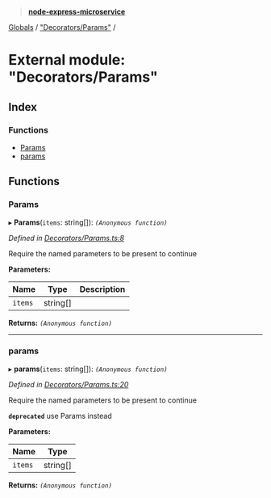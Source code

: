 > **[node-express-microservice](../README.md)**

[Globals](../globals.md) / ["Decorators/Params"](_decorators_params_.md) /

# External module: "Decorators/Params"

## Index

### Functions

* [Params](_decorators_params_.md#params)
* [params](_decorators_params_.md#params)

## Functions

###  Params

▸ **Params**(`items`: string[]): *`(Anonymous function)`*

*Defined in [Decorators/Params.ts:8](https://github.com/lukebellamy053/express-microservice/blob/afd2c9a/src/Decorators/Params.ts#L8)*

Require the named parameters to be present to continue

**Parameters:**

Name | Type | Description |
------ | ------ | ------ |
`items` | string[] |   |

**Returns:** *`(Anonymous function)`*

___

###  params

▸ **params**(`items`: string[]): *`(Anonymous function)`*

*Defined in [Decorators/Params.ts:20](https://github.com/lukebellamy053/express-microservice/blob/afd2c9a/src/Decorators/Params.ts#L20)*

Require the named parameters to be present to continue

**`deprecated`** use Params instead

**Parameters:**

Name | Type |
------ | ------ |
`items` | string[] |

**Returns:** *`(Anonymous function)`*
